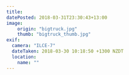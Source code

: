 ```yaml
---
title: 
datePosted: 2018-03-31T23:30:43+13:00
image: 
    origin: "bigtruck.jpg"
    thumb: "bigtruck_thumb.jpg"
exif:
  camera: "ILCE-7"
  dateTaken: 2018-03-30 10:18:50 +1300 NZDT
  location:
    name: ""
---
```



	